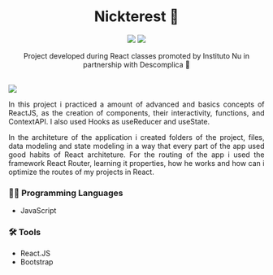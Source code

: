 <h1 align=center>Nickterest 🤳</h1>
<div align=center><img src="https://img.shields.io/badge/react-%2320232a.svg?style=for-the-badge&logo=react&logoColor=%2361DAFB"> <img src="https://img.shields.io/badge/bootstrap-%23563D7C.svg?style=for-the-badge&logo=bootstrap&logoColor=white"></div>
<p align=center>Project developed during React classes promoted by Instituto Nu in partnership with Descomplica 💜</p></br>
<img src='https://github.com/itsmenicky/Nickterest/blob/main/video/nickterest.gif'></br>

<p align=justify>In this project i practiced a amount of advanced and basics concepts of ReactJS, as the creation of components, their interactivity, functions, and ContextAPI. I also used Hooks as useReducer and useState.</p>

<p align=justify>In the architeture of the application i created folders of the project, files, data modeling and state modeling in a way that every part of the app used good habits of React architeture. For the routing of the app i used the framework React Router, learning it properties, how he works and how can i optimize the routes of my projects in React.</p>

### 👨‍💻 Programming Languages

- JavaScript

### 🛠️ Tools

- React.JS
- Bootstrap
